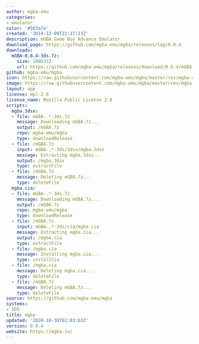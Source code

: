 ```yaml
---
author: mgba-emu
categories:
- emulator
color: '#503a7e'
created: '2014-12-09T21:37:23Z'
description: mGBA Game Boy Advance Emulator
download_page: https://github.com/mgba-emu/mgba/releases/tag/0.8.4
downloads:
  mGBA-0.8.4-3ds.7z:
    size: 1086332
    url: https://github.com/mgba-emu/mgba/releases/download/0.8.4/mGBA-0.8.4-3ds.7z
github: mgba-emu/mgba
icon: https://raw.githubusercontent.com/mgba-emu/mgba/master/res/mgba-48.png
image: https://raw.githubusercontent.com/mgba-emu/mgba/master/res/mgba-256.png
layout: app
license: mpl-2.0
license_name: Mozilla Public License 2.0
scripts:
  mgba.3dsx:
  - file: mGBA-.*-3ds.7z
    message: Downloading mGBA.7z...
    output: /mGBA.7z
    repo: mgba-emu/mgba
    type: downloadRelease
  - file: /mGBA.7z
    input: mGBA-.*-3ds/3dsx/mgba.3dsx
    message: Extracting mgba.3dsx...
    output: /mgba.3dsx
    type: extractFile
  - file: /mGBA.7z
    message: Deleting mGBA.7z...
    type: deleteFile
  mgba.cia:
  - file: mGBA-.*-3ds.7z
    message: Downloading mGBA.7z...
    output: /mGBA.7z
    repo: mgba-emu/mgba
    type: downloadRelease
  - file: /mGBA.7z
    input: mGBA-.*-3ds/cia/mgba.cia
    message: Extracting mgba.cia...
    output: /mgba.cia
    type: extractFile
  - file: /mgba.cia
    message: Installing mgba.cia...
    type: installCia
  - file: /mgba.cia
    message: Deleting mgba.cia...
    type: deleteFile
  - file: /mGBA.7z
    message: Deleting mGBA.7z...
    type: deleteFile
source: https://github.com/mgba-emu/mgba
systems:
- 3DS
title: mgba
updated: '2020-10-30T02:03:03Z'
version: 0.8.4
website: https://mgba.io/
---
```

